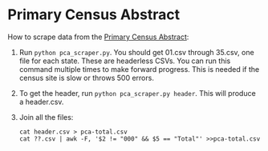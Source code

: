 Primary Census Abstract
=======================

How to scrape data from the [Primary Census Abstract](http://www.censusindia.gov.in/pca/pca.aspx):

1.  Run `python pca_scraper.py`. You should get 01.csv through 35.csv, one
    file for each state. These are headerless CSVs. You can run this command
    multiple times to make forward progress. This is needed if the census site
    is slow or throws 500 errors.
2.  To get the header, run `python pca_scraper.py header`. This will produce
    a header.csv.
3.  Join all the files:

        cat header.csv > pca-total.csv
        cat ??.csv | awk -F, '$2 != "000" && $5 == "Total"' >>pca-total.csv
